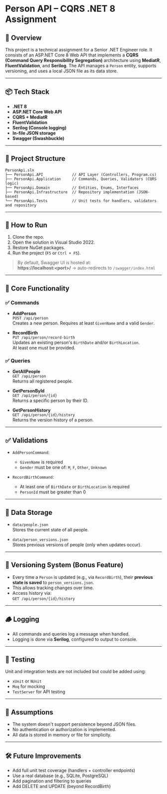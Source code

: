 # Person API – CQRS .NET 8 Assignment

## 🧠 Overview

This project is a technical assignment for a Senior .NET Engineer role. It consists of an ASP.NET Core 8 Web API that implements a **CQRS (Command Query Responsibility Segregation)** architecture using **MediatR**, **FluentValidation**, and **Serilog**. The API manages a `Person` entity, supports versioning, and uses a local JSON file as its data store.

---

## 📦 Tech Stack

- **.NET 8**
- **ASP.NET Core Web API**
- **CQRS + MediatR**
- **FluentValidation**
- **Serilog (Console logging)**
- **In-file JSON storage**
- **Swagger (Swashbuckle)**

---

## 📁 Project Structure

```
PersonApi.sln
├── PersonApi.API             // API Layer (Controllers, Program.cs)
├── PersonApi.Application     // Commands, Queries, Validators (CQRS logic)
├── PersonApi.Domain          // Entities, Enums, Interfaces
├── PersonApi.Infrastructure  // Repository implementation (JSON-based)
└── PersonApi.Tests           // Unit tests for handlers, validators and repository
```
---

## 🚀 How to Run

1. Clone the repo.
2. Open the solution in Visual Studio 2022.
3. Restore NuGet packages.
4. Run the project (`F5` or `Ctrl + F5`).

> By default, Swagger UI is hosted at:  
> **https://localhost:\<port\>/** → auto-redirects to `/swagger/index.html`

---

## 📌 Core Functionality

### ✅ Commands

- **AddPerson**  
  `POST /api/person`  
  Creates a new person. Requires at least `GivenName` and a valid `Gender`.

- **RecordBirth**  
  `PUT /api/person/record-birth`  
  Updates an existing person's `BirthDate` and/or `BirthLocation`.  
  At least one must be provided.

### ✅ Queries

- **GetAllPeople**  
  `GET /api/person`  
  Returns all registered people.

- **GetPersonById**  
  `GET /api/person/{id}`  
  Returns a specific person by their ID.

- **GetPersonHistory**  
  `GET /api/person/{id}/history`  
  Returns the version history of a person.

---

## ✅ Validations

- `AddPersonCommand`:
  - `GivenName` is required
  - `Gender` must be one of: `M`, `F`, `Other`, `Unknown`

- `RecordBirthCommand`:
  - At least one of `BirthDate` or `BirthLocation` is required
  - `PersonId` must be greater than 0

---

## 📂 Data Storage

- `data/people.json`  
  Stores the current state of all people.
  
- `data/person_versions.json`  
  Stores previous versions of people (only when updates occur).

---

## 🔁 Versioning System (Bonus Feature)

- Every time a `Person` is updated (e.g., via `RecordBirth`), their **previous state is saved** to `person_versions.json`.
- This allows tracking changes over time.
- Access history via:  
  `GET /api/person/{id}/history`

---

## 🪵 Logging

- All commands and queries log a message when handled.
- Logging is done via **Serilog**, configured to output to console.

---

## 🧪 Testing

Unit and integration tests are not included but could be added using:
- `xUnit` or `NUnit`
- `Moq` for mocking
- `TestServer` for API testing

---

## 📝 Assumptions

- The system doesn't support persistence beyond JSON files.
- No authentication or authorization is implemented.
- All data is stored in memory or file for simplicity.

---

## 🛠 Future Improvements

- Add full unit test coverage (handlers + controller endpoints)
- Use a real database (e.g., SQLite, PostgreSQL)
- Add pagination and filtering to queries
- Add DELETE and UPDATE (beyond RecordBirth)
